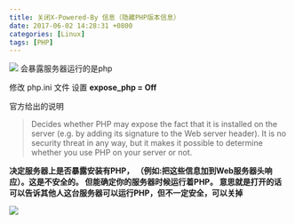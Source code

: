 ```yaml
---
title: 关闭X-Powered-By 信息（隐藏PHP版本信息）
date: 2017-06-02 14:28:31 +0800
categories: [Linux]
tags: [PHP]
---
```

![](http://www.zpq.me/uploads/img/2017-06-02/149638460470653.png)
会暴露服务器运行的是php

修改 php.ini 文件 设置 **expose_php = Off**

官方给出的说明
> Decides whether PHP may expose the fact that it is installed on the server
 (e.g. by adding its signature to the Web server header).  It is no security
 threat in any way, but it makes it possible to determine whether you use PHP
on your server or not.

**决定服务器上是否暴露安装有PHP，
（例如:把这些信息加到Web服务器头响应）。这是不安全的。
但能确定你的服务器时候运行着PHP。
意思就是打开的话可以告诉其他人这台服务器可以运行PHP，但不一定安全，可以关掉**

![](http://www.zpq.me/uploads/img/2017-06-02/149638488657769.png)
